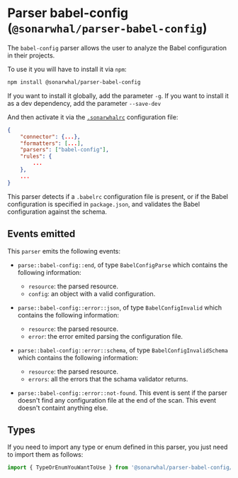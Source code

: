 # Parser babel-config (`@sonarwhal/parser-babel-config`)

The `babel-config` parser allows the user to analyze the
Babel configuration in their projects.

To use it you will have to install it via `npm`:

```bash
npm install @sonarwhal/parser-babel-config
```

If you want to install it globally, add the parameter `-g`.
If you want to install it as a dev dependency, add the parameter `--save-dev`

And then activate it via the [`.sonarwhalrc`][sonarwhalrc]
configuration file:

```json
{
    "connector": {...},
    "formatters": [...],
    "parsers": ["babel-config"],
    "rules": {
        ...
    },
    ...
}
```

This parser detects if a `.babelrc` configuration file is present, or if the
Babel configuration is specified in `package.json`, and validates the Babel
configuration against the schema.

## Events emitted

This `parser` emits the following events:

* `parse::babel-config::end`, of type `BabelConfigParse`
  which contains the following information:

  * `resource`: the parsed resource.
  * `config`: an object with a valid configuration.

* `parse::babel-config::error::json`, of type `BabelConfigInvalid`
  which contains the following information:

  * `resource`: the parsed resource.
  * `error`: the error emited parsing the configuration file.

* `parse::babel-config::error::schema`, of type `BabelConfigInvalidSchema`
  which contains the following information:

  * `resource`: the parsed resource.
  * `errors`: all the errors that the schama validator returns.

* `parse::babel-config::error::not-found`. This event is sent if the parser doesn't
  find any configuration file at the end of the scan.
  This event doesn't containt anything else.

## Types

If you need to import any type or enum defined in this parser, you just need to
import them as follows:

```ts
import { TypeOrEnumYouWantToUse } from '@sonarwhal/parser-babel-config/dist/src/types';
```

<!-- Link labels: -->

[sonarwhalrc]: https://sonarwhal.com/docs/user-guide/further-configuration/sonarwhalrc-formats/

